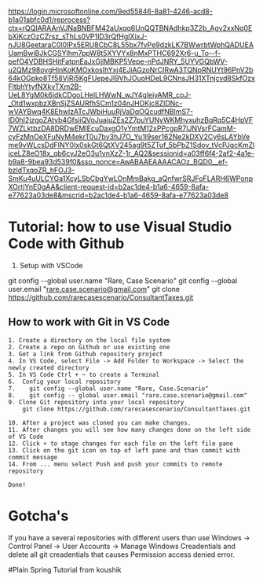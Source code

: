 


https://login.microsoftonline.com/9ed55846-8a81-4246-acd8-b1a01abfc0d1/reprocess?ctx=rQQIARAAnVJNaBNBFM42aUxqq6UnQQTBNAdhkp3Z2b_Agv2xxNq0EbXiKczOzCZrsz_sThLs0VP1ID3rQfHgIXixJ-nJU8GeetaraC0I0lPx5ERU8CbC8L55bx7fvPe9dzkLK7BWwrbtWphQADUEAUamBwiBJkCGSYlhm7ppW8t5XYVYx8nMxPTHC692Xr6-u_To--f-pefO4VDBHSHitFatpnEaJxGjlMBKP5Vepe-nPdJNRY_5UYVGQbWV-u2QMz98oygHinKoKMOxkosIhYxj4EJiAGzoNrCIRwA3TQNpRNUYt96PnV2b64kOGpko8Tf58VjRi5KgFUepeJI9VhJOuoHDeL9CNnsJH31XTnjcvd8SkfOzxFltbhYtyfNXkvTXm2B-UeL8YgM0k6idkCDgoLHelLHWwN_wJY4gleiyAMR_coJ-_Otd1wxpbzXBnSjZSAURfhSCm1z04nJHOKjc8ZlDNc-wVAYBwq4K8EhwlzATcJWbiHuuRjVaDqOQcudfNBlmS7-lD0hI2jzgoZAtyb4GfsiiQVoJuajuZEs2Z7puYUNyWKMhyxuhzBqRq5C4HpVF7WZLktbzDA8DRDwEMIEcuDaxgO1yYmtM12xPPcgpR7lJNVsrFCamM-cyFzMnOeXFuNyM4ekrT0u7bv3hJ7O_Yu1l9ser162Ne2kDXV2Cy6sLAYbVeme9vWLcsDdFINY0Ix0skGt6QtXV245ag9t5ZTuf_5bPbZ1Sdov_tVcPJqcKmZliceLZ8eO18x_qb6cyJ2eO3u1vnXzZ-1r_AQ2&sessionid=a03ff6f4-2af2-4a1e-b9a8-9bea93d539f0&sso_nonce=AwABAAEAAAACAOz_BQD0__ef-bzldTxqoZR_hFOJ3-SmKu4uULCYGa1XcyLSbCbgYwLOnMmBakg_aQnfwrSRJFoFLARH6WPonpXOrtjYnE0gAA&client-request-id=b2ac1de4-b1a6-4659-8afa-e77623a03de8&mscrid=b2ac1de4-b1a6-4659-8afa-e77623a03de8

 


Tutorial: how to use Visual Studio Code with Github
========================================

1. Setup with VSCode

git config --global user.name "Rare, Case Scenario"
git config --global user.email "rare.case.scenario@gmail.com"
git clone https://github.com/rarecasescenario/ConsultantTaxes.git


## How to work with Git in VS Code
```
1. Create a directory on the local file system
2. Create a repo on Github or use existing one
3. Get a link from Github repository project
4. In VS Code, select File -> Add Folder to Workspace -> Select the newly created directory
5. In VS Code Ctrl + ~ to create a Terminal 
6.  Config your local repository
7.    git config --global user.name "Rare, Case.Scenario"
8.    git config -- global user.email "rare.case.scenario@gmail.com"
9. Clone Git repository into your local repository
    git clone https://github.com/rarecasescenario/ConsultantTaxes.git

10. After a project was cloned you can make changes.
11. After changes you will see how many changes done on the left side of VS Code
12. Click + to stage changes for each file on the left file pane
13. Click on the git icon on top of left pane and than commit with commit message
14. From ... menu select Push and push your commits to remote repository

Done!
```

Gotcha's
=============
If you have a several repositories with different users than use
Windows -> Control Panel -> User Accounts -> Manage Windows Creadentials and delete all git creadentials that causes Permission access denied error.


#Plain Spring Tutorial from koushik
